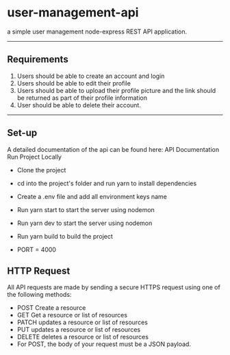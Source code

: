 # user-management-api
a simple user management node-express  REST API application. 

---

## Requirements

1.  Users should be able to create an account and login
2.  Users should be able to edit their profile 
3. Users should be able to upload their profile picture and the link should be returned as part of their profile information
4. User should be able to delete their account.

---
## Set-up

A detailed documentation of the api can be found here: API Documentation Run Project Locally

- Clone the project

- cd into the project's folder and run yarn to install dependencies

- Create a .env file and add all environment keys name

- Run yarn start to start the server using nodemon

- Run yarn dev to start the server using nodemon

- Run yarn build to build the project

- PORT = 4000


## HTTP Request
All API requests are made by sending a secure HTTPS request using one of the following methods:

- POST Create a resource
- GET Get a resource or list of resources
- PATCH updates a resource or list of resources
- PUT updates a resource or list of resources
- DELETE deletes a resource or list of resources
- For POST, the body of your request must be a JSON payload.
